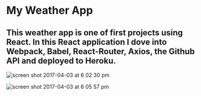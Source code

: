 # My Weather App

## This weather app is one of first projects using React. In this React application I dove into Webpack, Babel, React-Router, Axios, the Github API and deployed to Heroku.

![screen shot 2017-04-03 at 6 02 30 pm](https://cloud.githubusercontent.com/assets/20993624/24637680/d8842e86-1897-11e7-8e57-741ef21f3695.png)


![screen shot 2017-04-03 at 6 05 57 pm](https://cloud.githubusercontent.com/assets/20993624/24637750/493c9ffa-1898-11e7-94f2-ebee6c21e1dc.png)